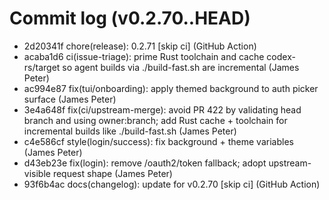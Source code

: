 # Commit log (v0.2.70..HEAD)
* 2d20341f chore(release): 0.2.71 [skip ci] (GitHub Action)
* acaba1d6 ci(issue-triage): prime Rust toolchain and cache codex-rs/target so agent builds via ./build-fast.sh are incremental (James Peter)
* ac994e87 fix(tui/onboarding): apply themed background to auth picker surface (James Peter)
* 3e4a648f fix(ci/upstream-merge): avoid PR 422 by validating head branch and using owner:branch; add Rust cache + toolchain for incremental builds like ./build-fast.sh (James Peter)
* c4e586cf style(login/success): fix background + theme variables (James Peter)
* d43eb23e fix(login): remove /oauth2/token fallback; adopt upstream-visible request shape (James Peter)
* 93f6b4ac docs(changelog): update for v0.2.70 [skip ci] (GitHub Action)
